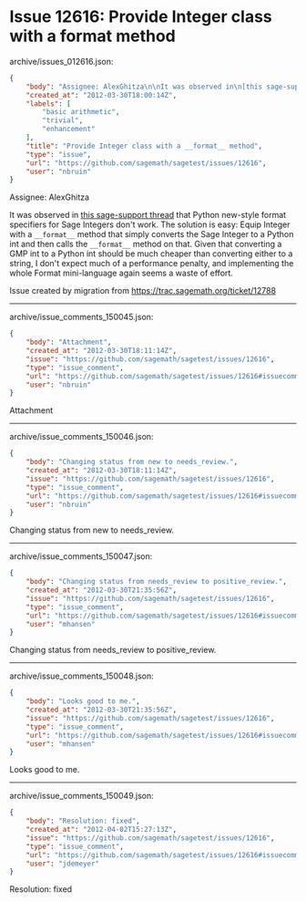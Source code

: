 # Issue 12616: Provide Integer class with a __format__ method

archive/issues_012616.json:
```json
{
    "body": "Assignee: AlexGhitza\n\nIt was observed in\n[this sage-support thread](http://groups.google.com/d/topic/sage-support/OEHb5aIjBIQ/discussion) that Python new-style format specifiers for Sage Integers don't work. The solution is easy: Equip Integer with a `__format__` method that simply converts the Sage Integer to a Python int and then calls the `__format__` method on that. Given that converting a GMP int to a Python int should be much cheaper than converting either to a string, I don't expect much of a performance penalty, and implementing the whole Format mini-language again seems a waste of effort.\n\nIssue created by migration from https://trac.sagemath.org/ticket/12788\n\n",
    "created_at": "2012-03-30T18:00:14Z",
    "labels": [
        "basic arithmetic",
        "trivial",
        "enhancement"
    ],
    "title": "Provide Integer class with a __format__ method",
    "type": "issue",
    "url": "https://github.com/sagemath/sagetest/issues/12616",
    "user": "nbruin"
}
```
Assignee: AlexGhitza

It was observed in
[this sage-support thread](http://groups.google.com/d/topic/sage-support/OEHb5aIjBIQ/discussion) that Python new-style format specifiers for Sage Integers don't work. The solution is easy: Equip Integer with a `__format__` method that simply converts the Sage Integer to a Python int and then calls the `__format__` method on that. Given that converting a GMP int to a Python int should be much cheaper than converting either to a string, I don't expect much of a performance penalty, and implementing the whole Format mini-language again seems a waste of effort.

Issue created by migration from https://trac.sagemath.org/ticket/12788





---

archive/issue_comments_150045.json:
```json
{
    "body": "Attachment",
    "created_at": "2012-03-30T18:11:14Z",
    "issue": "https://github.com/sagemath/sagetest/issues/12616",
    "type": "issue_comment",
    "url": "https://github.com/sagemath/sagetest/issues/12616#issuecomment-150045",
    "user": "nbruin"
}
```

Attachment



---

archive/issue_comments_150046.json:
```json
{
    "body": "Changing status from new to needs_review.",
    "created_at": "2012-03-30T18:11:14Z",
    "issue": "https://github.com/sagemath/sagetest/issues/12616",
    "type": "issue_comment",
    "url": "https://github.com/sagemath/sagetest/issues/12616#issuecomment-150046",
    "user": "nbruin"
}
```

Changing status from new to needs_review.



---

archive/issue_comments_150047.json:
```json
{
    "body": "Changing status from needs_review to positive_review.",
    "created_at": "2012-03-30T21:35:56Z",
    "issue": "https://github.com/sagemath/sagetest/issues/12616",
    "type": "issue_comment",
    "url": "https://github.com/sagemath/sagetest/issues/12616#issuecomment-150047",
    "user": "mhansen"
}
```

Changing status from needs_review to positive_review.



---

archive/issue_comments_150048.json:
```json
{
    "body": "Looks good to me.",
    "created_at": "2012-03-30T21:35:56Z",
    "issue": "https://github.com/sagemath/sagetest/issues/12616",
    "type": "issue_comment",
    "url": "https://github.com/sagemath/sagetest/issues/12616#issuecomment-150048",
    "user": "mhansen"
}
```

Looks good to me.



---

archive/issue_comments_150049.json:
```json
{
    "body": "Resolution: fixed",
    "created_at": "2012-04-02T15:27:13Z",
    "issue": "https://github.com/sagemath/sagetest/issues/12616",
    "type": "issue_comment",
    "url": "https://github.com/sagemath/sagetest/issues/12616#issuecomment-150049",
    "user": "jdemeyer"
}
```

Resolution: fixed
